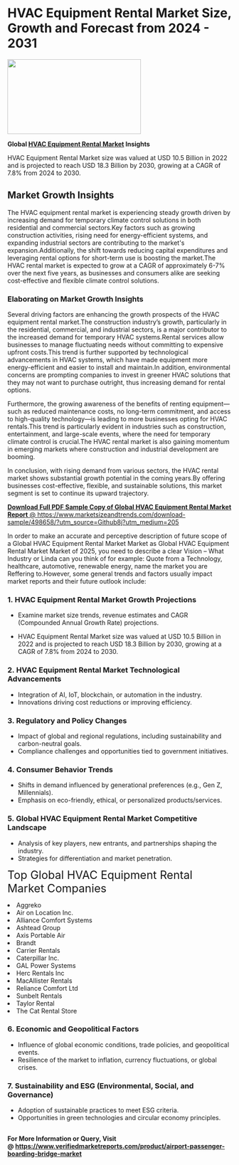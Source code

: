 <H1>HVAC Equipment Rental Market Size, Growth and Forecast from 2024 - 2031</H1><img class="aligncenter size-medium wp-image-584254" src="https://thirdeyenews.in/wp-content/uploads/2024/09/Global-Market-Research-300x168.jpeg" alt="" width="300" height="168" /><p><strong>Global&nbsp;<a href="https://www.marketsizeandtrends.com/download-sample/498658/?utm_source=Github8j?utm_medium=205">HVAC Equipment Rental Market</a> Insights</strong></p><p>HVAC Equipment Rental Market size was valued at USD 10.5 Billion in 2022 and is projected to reach USD 18.3 Billion by 2030, growing at a CAGR of 7.8% from 2024 to 2030.</p><p><h2>Market Growth Insights</h2> <p>The HVAC equipment rental market is experiencing steady growth driven by increasing demand for temporary climate control solutions in both residential and commercial sectors.Key factors such as growing construction activities, rising need for energy-efficient systems, and expanding industrial sectors are contributing to the market's expansion.Additionally, the shift towards reducing capital expenditures and leveraging rental options for short-term use is boosting the market.The HVAC rental market is expected to grow at a CAGR of approximately 6-7% over the next five years, as businesses and consumers alike are seeking cost-effective and flexible climate control solutions.</p> <p><a href="sample-link.com"></a></p> <h3>Elaborating on Market Growth Insights</h3> <p>Several driving factors are enhancing the growth prospects of the HVAC equipment rental market.The construction industry’s growth, particularly in the residential, commercial, and industrial sectors, is a major contributor to the increased demand for temporary HVAC systems.Rental services allow businesses to manage fluctuating needs without committing to expensive upfront costs.This trend is further supported by technological advancements in HVAC systems, which have made equipment more energy-efficient and easier to install and maintain.In addition, environmental concerns are prompting companies to invest in greener HVAC solutions that they may not want to purchase outright, thus increasing demand for rental options.</p> <p>Furthermore, the growing awareness of the benefits of renting equipment—such as reduced maintenance costs, no long-term commitment, and access to high-quality technology—is leading to more businesses opting for HVAC rentals.This trend is particularly evident in industries such as construction, entertainment, and large-scale events, where the need for temporary climate control is crucial.The HVAC rental market is also gaining momentum in emerging markets where construction and industrial development are booming.</p> <p>In conclusion, with rising demand from various sectors, the HVAC rental market shows substantial growth potential in the coming years.By offering businesses cost-effective, flexible, and sustainable solutions, this market segment is set to continue its upward trajectory.</p> <p><a href="more-link.com"></p><p><span class=""><strong>Download Full PDF Sample Copy of Global HVAC Equipment Rental Market Report</strong> @ <a href="https://www.marketsizeandtrends.com/download-sample/498658/?utm_source=Github8j?utm_medium=205" target="_blank">https://www.marketsizeandtrends.com/download-sample/498658/?utm_source=Github8j?utm_medium=205</a></span></p><p>In order to make an accurate and perceptive description of future scope of a Global&nbsp;HVAC Equipment Rental Market Market as Global&nbsp;HVAC Equipment Rental Market Market of 2025, you need to describe a clear Vision &ndash; What Industry or Linda can you think of for example: Quote from a Technology, healthcare, automotive, renewable energy, name the market you are Reffering to.However, some general trends and factors usually impact market reports and their future outlook include:</p><h3>1.&nbsp;<strong>HVAC Equipment Rental Market Growth Projections</strong></h3><ul><li>Examine market size trends, revenue estimates and CAGR (Compounded Annual Growth Rate) projections.</li><li><p>HVAC Equipment Rental Market size was valued at USD 10.5 Billion in 2022 and is projected to reach USD 18.3 Billion by 2030, growing at a CAGR of 7.8% from 2024 to 2030.</p></li></ul><h3>2.&nbsp;<strong>HVAC Equipment Rental Market Technological Advancements</strong></h3><ul><li>Integration of AI, IoT, blockchain, or automation in the industry.</li><li>Innovations driving cost reductions or improving efficiency.</li></ul><h3>3.&nbsp;<strong>Regulatory and Policy Changes</strong></h3><ul><li>Impact of global and regional regulations, including sustainability and carbon-neutral goals.</li><li>Compliance challenges and opportunities tied to government initiatives.</li></ul><h3>4.&nbsp;<strong>Consumer Behavior Trends</strong></h3><ul><li>Shifts in demand influenced by generational preferences (e.g., Gen Z, Millennials).</li><li>Emphasis on eco-friendly, ethical, or personalized products/services.</li></ul><h3>5.&nbsp;<strong>Global HVAC Equipment Rental Market Competitive Landscape</strong></h3><ul><li>Analysis of key players, new entrants, and partnerships shaping the industry.</li><li>Strategies for differentiation and market penetration.</li></ul><p data-pm-slice="1 1 []"><span style="color: inherit; font-family: inherit; font-size: 25px;">Top Global HVAC Equipment Rental Market Companies</span></p><div class="" data-test-id=""><p><li>Aggreko</li><li> Air on Location Inc.</li><li> Alliance Comfort Systems</li><li> Ashtead Group</li><li> Axis Portable Air</li><li> Brandt</li><li> Carrier Rentals</li><li> Caterpillar Inc.</li><li> GAL Power Systems</li><li> Herc Rentals Inc</li><li> MacAllister Rentals</li><li> Reliance Comfort Ltd</li><li> Sunbelt Rentals</li><li> Taylor Rental</li><li> The Cat Rental Store</li></p></div><h3>6.&nbsp;<strong>Economic and Geopolitical Factors</strong></h3><ul><li>Influence of global economic conditions, trade policies, and geopolitical events.</li><li>Resilience of the market to inflation, currency fluctuations, or global crises.</li></ul><h3>7.&nbsp;<strong>Sustainability and ESG (Environmental, Social, and Governance)</strong></h3><ul><li>Adoption of sustainable practices to meet ESG criteria.</li><li>Opportunities in green technologies and circular economy principles.</li></ul><h2><strong style="font-size: 14px;">For More Information or Query, Visit @&nbsp;</strong><a style="background-color: #ffffff; font-size: 14px;" href="https://www.marketsizeandtrends.com/report/hvac-equipment-rental-market/" target="_blank">https://www.verifiedmarketreports.com/product/airport-passenger-boarding-bridge-market</a></h2>